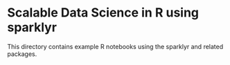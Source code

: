 # Scalable Data Science in R using sparklyr

This directory contains example R notebooks using the sparklyr and related packages.
